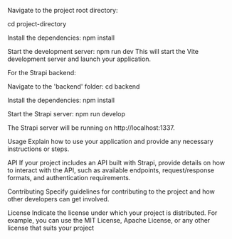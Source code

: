 Navigate to the project root directory:

cd project-directory

Install the dependencies:
npm install

Start the development server:
npm run dev
This will start the Vite development server and launch your application.

For the Strapi backend:

Navigate to the 'backend' folder:
cd backend

Install the dependencies:
npm install

Start the Strapi server:
npm run develop

The Strapi server will be running on http://localhost:1337.

Usage
Explain how to use your application and provide any necessary instructions or steps.

API
If your project includes an API built with Strapi, provide details on how to interact with the API, such as available endpoints, request/response formats, and authentication requirements.

Contributing
Specify guidelines for contributing to the project and how other developers can get involved.

License
Indicate the license under which your project is distributed. For example, you can use the MIT License, Apache License, or any other license that suits your project